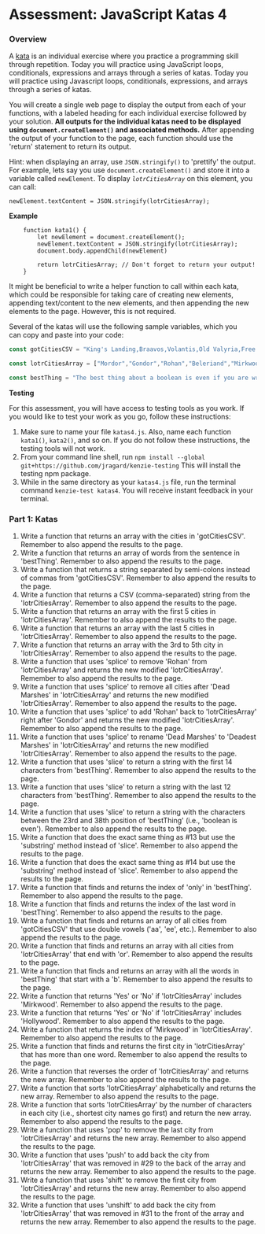 # Assessment: JavaScript Katas 4 #

### Overview ###

A [kata](https://en.wikipedia.org/wiki/Kata_(programming)) is an individual exercise where you practice a programming skill through repetition. Today you will practice using JavaScript loops, conditionals, expressions and arrays through a series of katas.
Today you will practice using Javascript loops, conditionals, expressions, and arrays through a series of katas.

You will create a single web page to display the output from each of your functions, with a labeled heading for each individual exercise 
followed by your solution. **All outputs for the individual katas need to be displayed using `document.createElement()` and associated 
methods.** After appending the output of your function to the page, each function should use the 'return' statement to return its output.

Hint: when displaying an array, use `JSON.stringify()` to 'prettify' the output. For example, lets say you use `document.createElement()` 
and store it into a variable called `newElement`.  To display _`lotrCitiesArray`_ on this element, you can call:

`newElement.textContent = JSON.stringify(lotrCitiesArray);`

**Example**

```
    function kata1() {
        let newElement = document.createElement();
        newElement.textContent = JSON.stringify(lotrCitiesArray);
        document.body.appendChild(newElement)

        return lotrCitiesArray; // Don't forget to return your output!
    }
```
It might be beneficial to write a helper function to call within each kata, which could be responsible for taking care of creating new 
elements, appending text/content to the new elements, and then appending the new elements to the page.  However, this is not required.

Several of the katas will use the following sample variables, which you can copy and paste into your code:

```js
const gotCitiesCSV = "King's Landing,Braavos,Volantis,Old Valyria,Free Cities,Qarth,Meereen";
```

```js
const lotrCitiesArray = ["Mordor","Gondor","Rohan","Beleriand","Mirkwood","Dead Marshes","Rhun","Harad"];
```

```js
const bestThing = "The best thing about a boolean is even if you are wrong you are only off by a bit"
```
**Testing**

For this assessment, you will have access to testing tools as you work.  If you would like to test your work as you go, follow these instructions:

1. Make sure to name your file `katas4.js`.  Also, name each function `kata1()`, `kata2()`, and so on.  If you do not follow these instructions, the testing tools will not work.
2. From your command line shell, run 
`npm install --global git+https://github.com/jragard/kenzie-testing`
This will install the testing npm package.
3. While in the same directory as your `katas4.js` file, run the terminal command `kenzie-test katas4`.  You will receive instant feedback in your terminal.


### Part 1: Katas
1.  Write a function that returns an array with the cities in 'gotCitiesCSV'.  Remember to also append the results to the page.
2.  Write a function that returns an array of words from the sentence in 'bestThing'. Remember to also append the results to the page.
3.  Write a function that returns a string separated by semi-colons instead of commas from 'gotCitiesCSV'. Remember to also append the results to the page.
4.  Write a function that returns a CSV (comma-separated) string from the 'lotrCitiesArray'. Remember to also append the results to the page.
5.  Write a function that returns an array with the first 5 cities in 'lotrCitiesArray'. Remember to also append the results to the page.
6.  Write a function that returns an array with the last 5 cities in 'lotrCitiesArray'. Remember to also append the results to the page.
7.  Write a function that returns an array with the 3rd to 5th city in 'lotrCitiesArray'. Remember to also append the results to the page.
8.  Write a function that uses 'splice' to remove 'Rohan' from 'lotrCitiesArray' and returns the new modified 'lotrCitiesArray'. Remember to also append the results to the page.
9.  Write a function that uses 'splice' to remove all cities after 'Dead Marshes' in 'lotrCitiesArray' and returns the new modified 'lotrCitiesArray'. Remember to also append the results to the page.
10.  Write a function that uses 'splice' to add 'Rohan' back to 'lotrCitiesArray' right after 'Gondor' and returns the new modified 'lotrCitiesArray'. Remember to also append the results to the page.
11.  Write a function that uses 'splice' to rename 'Dead Marshes' to 'Deadest Marshes' in 'lotrCitiesArray' and returns the new modified 'lotrCitiesArray'. Remember to also append the results to the page.
12.  Write a function that uses 'slice' to return a string with the first 14 characters from 'bestThing'. Remember to also append the results to the page.
13.  Write a function that uses 'slice' to return a string with the last 12 characters from 'bestThing'. Remember to also append the results to the page.
14.  Write a function that uses 'slice' to return a string with the characters between the 23rd and 38th position of 'bestThing' (i.e., 'boolean is even'). Remember to also append the results to the page.
15.  Write a function that does the exact same thing as #13 but use the 'substring' method instead of 'slice'. Remember to also append the results to the page.
16.  Write a function that does the exact same thing as #14 but use the 'substring' method instead of 'slice'. Remember to also append the results to the page.
17.  Write a function that finds and returns the index of 'only' in 'bestThing'. Remember to also append the results to the page.
18.  Write a function that finds and returns the index of the last word in 'bestThing'. Remember to also append the results to the page.
19.  Write a function that finds and returns an array of all cities from 'gotCitiesCSV' that use double vowels ('aa', 'ee', etc.). Remember to also append the results to the page.
20.  Write a function that finds and returns an array with all cities from 'lotrCitiesArray' that end with 'or'. Remember to also append the results to the page.
21.  Write a function that finds and returns an array with all the words in 'bestThing' that start with a 'b'. Remember to also append the results to the page.
22.  Write a function that returns 'Yes' or 'No' if 'lotrCitiesArray' includes 'Mirkwood'. Remember to also append the results to the page.
23.  Write a function that returns 'Yes' or 'No' if 'lotrCitiesArray' includes 'Hollywood'. Remember to also append the results to the page.
24.  Write a function that returns the index of 'Mirkwood' in 'lotrCitiesArray'. Remember to also append the results to the page.
25.  Write a function that finds and returns the first city in 'lotrCitiesArray' that has more than one word. Remember to also append the results to the page.
26.  Write a function that reverses the order of 'lotrCitiesArray' and returns the new array. Remember to also append the results to the page.
27.  Write a function that sorts 'lotrCitiesArray' alphabetically and returns the new array. Remember to also append the results to the page.
28.  Write a function that sorts 'lotrCitiesArray' by the number of characters in each city (i.e., shortest city names go first) and return the new array. Remember to also append the results to the page.
29.  Write a function that uses 'pop' to remove the last city from 'lotrCitiesArray' and returns the new array. Remember to also append the results to the page.
30.  Write a function that uses 'push' to add back the city from 'lotrCitiesArray' that was removed in #29 to the back of the array and returns the new array. Remember to also append the results to the page.
31.  Write a function that uses 'shift' to remove the first city from 'lotrCitiesArray' and returns the new array. Remember to also append the results to the page.
32.  Write a function that uses 'unshift' to add back the city from 'lotrCitiesArray' that was removed in #31 to the front of the array and returns the new array. Remember to also append the results to the page.